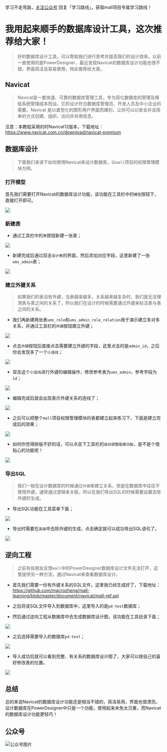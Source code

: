 学习不走弯路，[关注公众号](#公众号) 回复「学习路线」，获取mall项目专属学习路线！

# 我用起来顺手的数据库设计工具，这次推荐给大家！

> 好的数据库设计工具，可以帮助我们进行思考并提高我们的设计效率。以前一直使用的是PowerDesigner，最近发现Navicat的数据库设计功能也很不错，界面简洁且容易使用，特此推荐给大家。

## Navicat

> Navicat是一套快速、可靠的数据库管理工具，专为简化数据库的管理及降低系统管理成本而设。它的设计符合数据库管理员、开发人员及中小企业的需要。Navicat 是以直觉化的图形用户界面而建的，让你可以以安全并且简单的方式创建、组织、访问并共用信息。

注意：本教程采用的时Navicat12版本，下载地址：https://www.navicat.com.cn/download/navicat-premium

## 数据库设计

> 下面我们来讲下如何使用Navicat来设计数据库，以`mall`项目的权限管理模块为例。

### 打开模型

首先我们需要打开Navicat的数据库设计功能，该功能在工具栏中的`模型`按钮下，直接打开即可。

![](../images/navicat_designer_01.png)

### 新建表

- 通过工具栏中的`表`按钮新建一张表；

![](../images/navicat_designer_02.png)

- 新建完成后通过双击`设计表`的界面，然后添加对应字段，这里新建了一张`ums_admin`表；

![](../images/navicat_designer_03.png)

### 建立外键关系

> 如果我们的表没有外键，当表越来越多，关系越来越复杂时，我们就无法理清表与表之间的关系了，所以我们在设计的时候需要通过外键来标注表与表之间的关系。

- 我们再新建两张表`ums_role`和`ums_admin_role_relation`用于演示建立多对多关系，并通过工具栏的`外键`按钮建立外键；

![](../images/navicat_designer_04.png)

- 点击`外键`按钮后直接点击需要建立外键的字段，这里点击的是`admin_id`，之后你会发现多了一个`小连线`；

![](../images/navicat_designer_05.png)

- 双击这个`小连线`进行外键的编辑操作，修改参考表为`ums_admin`，参考字段为`id`；

![](../images/navicat_designer_06.png)

- 编辑完成后就会出现表示外键关系的连线了；

![](../images/navicat_designer_07.png)

- 之后可以把整个`mall`项目权限管理模块的表都建立起来练习下，下面是建立完成后的效果；

![](../images/navicat_designer_08.png)

- 如何你觉得排版不好的话，可以点击下工具栏的`自动调整版面功能`，是不是个很贴心的功能呢！

![](../images/navicat_designer_09.png)

### 导出SQL

> 我们一般在设计数据库的时候通过`外键`来建立关系，但是在数据库中往往不使用外键，通常通过逻辑来关联，所以在我们导出SQL的时候需要设置去除外键的生成。

- 导出SQL功能在工具菜单下面；

![](../images/navicat_designer_10.png)

- 导出时需要在`高级`中去除外键的生成，点击确定就可以成功导出SQL语句了。

![](../images/navicat_designer_11.png)

## 逆向工程

> 之前有些朋友反馈`mall`中的PowerDesigner数据库设计文件无法打开，这里提供另一种方法，通过Navicat来查看数据库设计。

- 首先我们需要一份有外键关系的SQL文件，这里我已经生成好了，下载地址：https://github.com/macrozheng/mall-learning/blob/master/document/navicat/mall-ref.sql

- 之后将该SQL文件导入到数据库中，这里导入的是`pd-test`数据库；

- 然后通过逆向工程从数据库中去生成数据库设计图，该功能在工具目录下面；

![](../images/navicat_designer_12.png)

- 之后选择需要导入的数据库`pd-test`；

![](../images/navicat_designer_14.png)

- 导入成功后就可以看到完整、有关系的数据库设计图了，大家可以按自己的喜好修改表的位置。

![](../images/navicat_designer_13.png)

## 总结

总的来说Navicat的数据库设计功能还是相当不错的，简洁易用，界面也很漂亮。设计数据库在PowerDesigner中只是一个功能，使用起来未免太沉重，而Navicat的数据库设计功能更轻巧！

## 公众号

![公众号图片](http://macro-oss.oss-cn-shenzhen.aliyuncs.com/mall/banner/qrcode_for_macrozheng_258.jpg)